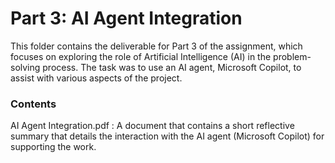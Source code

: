 # Part 3: AI Agent Integration

This folder contains the deliverable for Part 3 of the assignment, which focuses on exploring the role of Artificial Intelligence (AI) in the problem-solving process. The task was to use an AI agent, Microsoft Copilot, to assist with various aspects of the project.

### Contents
AI Agent Integration.pdf : A document that contains a short reflective summary that details the interaction with the AI agent (Microsoft Copilot) for supporting the work.
